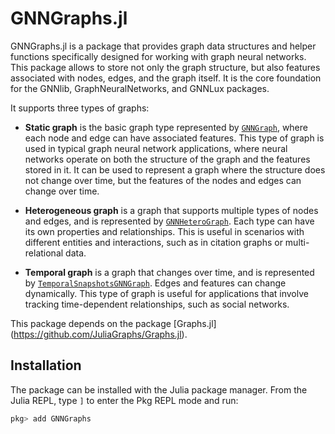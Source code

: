 # GNNGraphs.jl

GNNGraphs.jl is a package that provides graph data structures and helper functions specifically designed for working with graph neural networks. This package allows to store not only the graph structure, but also features associated with nodes, edges, and the graph itself. It is the core foundation for the GNNlib, GraphNeuralNetworks, and GNNLux packages.

It supports three types of graphs: 

- **Static graph** is the basic graph type represented by [`GNNGraph`](@ref), where each node and edge can have associated features. This type of graph is used in typical graph neural network applications, where neural networks operate on both the structure of the graph and the features stored in it. It can be used to represent a graph where the structure does not change over time, but the features of the nodes and edges can change over time.

- **Heterogeneous graph** is a graph that supports multiple types of nodes and edges, and is represented by [`GNNHeteroGraph`](@ref). Each type can have its own properties and relationships. This is useful in scenarios with different entities and interactions, such as in citation graphs or multi-relational data.

- **Temporal graph** is a graph that changes over time, and is represented by [`TemporalSnapshotsGNNGraph`](@ref). Edges and features can change dynamically. This type of graph is useful for applications that involve tracking time-dependent relationships, such as social networks.



This package depends on the package [Graphs.jl] (https://github.com/JuliaGraphs/Graphs.jl).



## Installation

The package can be installed with the Julia package manager.
From the Julia REPL, type `]` to enter the Pkg REPL mode and run:
    
```julia
pkg> add GNNGraphs
```

